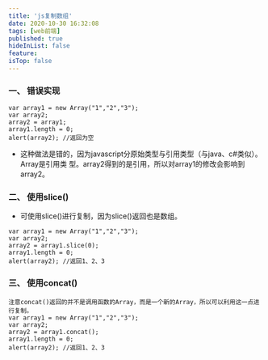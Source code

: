 ```yaml
---
title: 'js复制数组'
date: 2020-10-30 16:32:08
tags: [web前端]
published: true
hideInList: false
feature: 
isTop: false
---
```

### 一、 错误实现
```
var array1 = new Array("1","2","3"); 
var array2; 
array2 = array1; 
array1.length = 0; 
alert(array2); //返回为空
```
- 这种做法是错的，因为javascript分原始类型与引用类型（与java、c#类似）。Array是引用类
型。array2得到的是引用，所以对array1的修改会影响到array2。

### 二、 使用slice()
- 可使用slice()进行复制，因为slice()返回也是数组。
```
var array1 = new Array("1","2","3"); 
var array2; 
array2 = array1.slice(0); 
array1.length = 0; 
alert(array2); //返回1、2、3 
```

### 三、 使用concat()
```
注意concat()返回的并不是调用函数的Array，而是一个新的Array，所以可以利用这一点进行复制。
var array1 = new Array("1","2","3"); 
var array2; 
array2 = array1.concat(); 
array1.length = 0; 
alert(array2); //返回1、2、3 
```